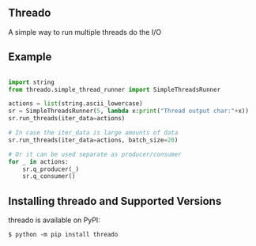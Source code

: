 ## Threado
A simple way to run multiple threads do the I/O

## Example
```python

import string
from threado.simple_thread_runner import SimpleThreadsRunner

actions = list(string.ascii_lowercase)
sr = SimpleThreadsRunner(5, lambda x:print("Thread output char:"+x))
sr.run_threads(iter_data=actions)

# In case the iter_data is large amounts of data
sr.run_threads(iter_data=actions, batch_size=20)

# Or it can be used separate as producer/consumer
for _ in actions:
    sr.q_producer(_)
    sr.q_consumer()
```


## Installing threado and Supported Versions

threado is available on PyPI:

```console
$ python -m pip install threado
```

